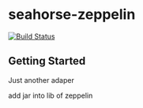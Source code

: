 # seahorse-zeppelin 
[![Build Status](https://travis-ci.org/joemccann/dillinger.svg?branch=master)](https://travis-ci.org/joemccann/dillinger)

## Getting Started

Just another adaper

add jar into lib of zeppelin